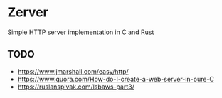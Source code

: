 # Zerver
Simple HTTP server implementation in C and Rust  

## TODO
- https://www.jmarshall.com/easy/http/
- https://www.quora.com/How-do-I-create-a-web-server-in-pure-C
- https://ruslanspivak.com/lsbaws-part3/
